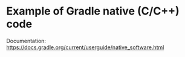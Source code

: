 # Example of Gradle native (C/C++) code

Documentation: https://docs.gradle.org/current/userguide/native_software.html
